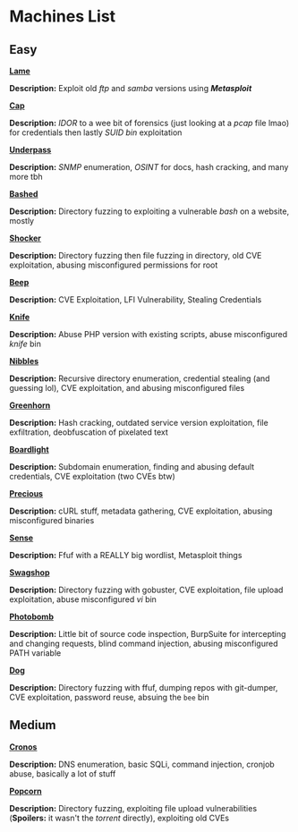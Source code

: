 # Machines List

## Easy

[**Lame**](Lame/Writeup.md)

**Description:** Exploit old _ftp_ and _samba_ versions using _**Metasploit**_

[**Cap**](Cap/Writeup.md)

**Description:** _IDOR_ to a wee bit of forensics (just looking at a _pcap_ file lmao) for credentials then lastly _SUID bin_ exploitation

[**Underpass**](Underpass/Writeup.md)

**Description:** _SNMP_ enumeration, _OSINT_ for docs, hash cracking, and many more tbh

[**Bashed**](Bashed/Writeup.md)

**Description:** Directory fuzzing to exploiting a vulnerable _bash_ on a website, mostly

[**Shocker**](Shocker/Writeup.md)

**Description:** Directory fuzzing then file fuzzing in directory, old CVE exploitation, abusing misconfigured permissions for root

[**Beep**](Beep/Writeup.md)

**Description:** CVE Exploitation, LFI Vulnerability, Stealing Credentials

[**Knife**](Knife/Writeup.md)

**Description:** Abuse PHP version with existing scripts, abuse misconfigured _knife_ bin

[**Nibbles**](Nibbles/Writeup.md)

**Description:** Recursive directory enumeration, credential stealing (and guessing lol), CVE exploitation, and abusing misconfigured files

[**Greenhorn**](Greenhorn/Writeup.md)

**Description:** Hash cracking, outdated service version exploitation, file exfiltration, deobfuscation of pixelated text

[**Boardlight**](Boardlight/Writeup.md)

**Description:** Subdomain enumeration, finding and abusing default credentials, CVE exploitation (two CVEs btw)

[**Precious**](Precious/Writeup.md)

**Description:** cURL stuff, metadata gathering, CVE exploitation, abusing misconfigured binaries

[**Sense**](Sense/Writeup.md)

**Description:** Ffuf with a REALLY big wordlist, Metasploit things

[**Swagshop**](Swagshop/Writeup.md)

**Description:** Directory fuzzing with gobuster, CVE exploitation, file upload exploitation, abuse misconfigured _vi_ bin

[**Photobomb**](Photobomb/Writeup.md)

**Description:** Little bit of source code inspection, BurpSuite for intercepting and changing requests, blind command injection, abusing misconfigured PATH variable

[**Dog**](Dog/Writeup.md)

**Description:** Directory fuzzing with ffuf, dumping repos with git-dumper, CVE exploitation, password reuse, absuing the ```bee``` bin

## Medium

[**Cronos**](Cronos/Writeup.md)

**Description:** DNS enumeration, basic SQLi, command injection, cronjob abuse, basically a lot of stuff

[**Popcorn**](Popcorn/Writeup.md)

**Description:** Directory fuzzing, exploiting file upload vulnerabilities (**Spoilers:** it wasn't the _torrent_ directly), exploiting old CVEs
